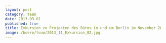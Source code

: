 ```yaml
---
layout: post
category: team
date: 2013-03-01
published: true
title: Exkursion zu Projekten des Büros in und um Berlin im November 2013. Besichtigung der Baustelle der Nils-Holgersson-Schule Berlin Lichterfelde.
image: /buero/team/2013_11_Exkursion_02.jpg
---
```

 